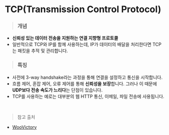 # TCP(Transmission Control Protocol)
> ### 개념
- **신뢰성 있는 데이터 전송을 지원하는 연결 지향형 프로토콜**
- 일반적으로 TCP와 IP를 함께 사용하는데, IP가 데이터의 배달을 처리한다면 TCP는 패킷을 추적 및 관리합니다.  

> ### 특징
- 사전에 3-way handshake라는 과정을 통해 연결을 설정하고 통신을 시작합니다.
- 흐름 제어, 혼잡 제어, 오류 제어를 통해 **신뢰성을 보장**합니다. 그러나 이 때문에 **UDP보다 전송 속도가 느리다**는 단점이 있습니다.
- TCP를 사용하는 예로는 대부분의 웹 HTTP 통신, 이메일, 파일 전송에 사용됩니다.

<br>

> 참고 출처
- [WooVictory](https://github.com/WooVictory/Ready-For-Tech-Interview/blob/master/Network/TCP.md)